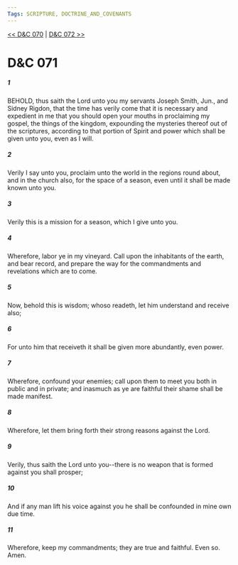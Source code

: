 ```yaml
---
Tags: SCRIPTURE, DOCTRINE_AND_COVENANTS
---
```


[<< D&C 070](DOCTRINE_AND_COVENANTS/D&C_070.md) | [D&C 072 >>](DOCTRINE_AND_COVENANTS/D&C_072.md)

# D&C 071

##### 1
 BEHOLD, thus saith the Lord unto you my servants Joseph Smith, Jun., and Sidney Rigdon, that the time has verily come that it is necessary and expedient in me that you should open your mouths in proclaiming my gospel, the things of the kingdom, expounding the mysteries thereof out of the scriptures, according to that portion of Spirit and power which shall be given unto you, even as I will.
##### 2
 Verily I say unto you, proclaim unto the world in the regions round about, and in the church also, for the space of a season, even until it shall be made known unto you.
##### 3
 Verily this is a mission for a season, which I give unto you.
##### 4
 Wherefore, labor ye in my vineyard. Call upon the inhabitants of the earth, and bear record, and prepare the way for the commandments and revelations which are to come.
##### 5
 Now, behold this is wisdom; whoso readeth, let him understand and receive also;
##### 6
 For unto him that receiveth it shall be given more abundantly, even power.
##### 7
 Wherefore, confound your enemies; call upon them to meet you both in public and in private; and inasmuch as ye are faithful their shame shall be made manifest.
##### 8
 Wherefore, let them bring forth their strong reasons against the Lord.
##### 9
 Verily, thus saith the Lord unto you--there is no weapon that is formed against you shall prosper;
##### 10
 And if any man lift his voice against you he shall be confounded in mine own due time.
##### 11
 Wherefore, keep my commandments; they are true and faithful. Even so. Amen.

